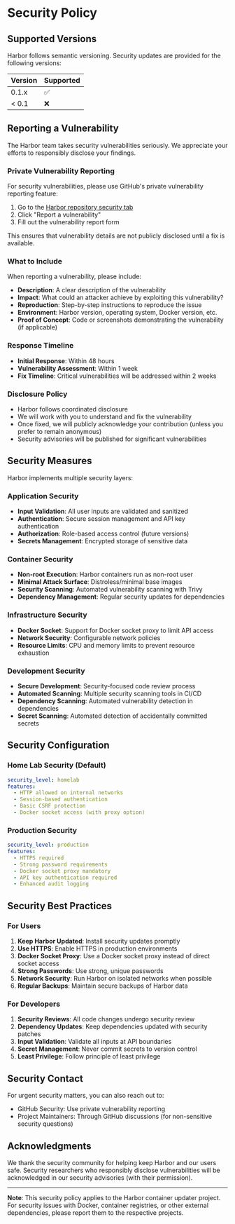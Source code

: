 # Security Policy

## Supported Versions

Harbor follows semantic versioning. Security updates are provided for the
following versions:

| Version | Supported          |
| ------- | ------------------ |
| 0.1.x   | :white_check_mark: |
| < 0.1   | :x:                |

## Reporting a Vulnerability

The Harbor team takes security vulnerabilities seriously. We appreciate your
efforts to responsibly disclose your findings.

### Private Vulnerability Reporting

For security vulnerabilities, please use GitHub's private vulnerability
reporting feature:

1. Go to the [Harbor repository security tab][sec-tab]
2. Click "Report a vulnerability"
3. Fill out the vulnerability report form

This ensures that vulnerability details are not publicly disclosed until a fix
is available.

### What to Include

When reporting a vulnerability, please include:

- **Description**: A clear description of the vulnerability
- **Impact**: What could an attacker achieve by exploiting this vulnerability?
- **Reproduction**: Step-by-step instructions to reproduce the issue
- **Environment**: Harbor version, operating system, Docker version, etc.
- **Proof of Concept**: Code or screenshots demonstrating the vulnerability
  (if applicable)

### Response Timeline

- **Initial Response**: Within 48 hours
- **Vulnerability Assessment**: Within 1 week
- **Fix Timeline**: Critical vulnerabilities will be addressed within 2 weeks

### Disclosure Policy

- Harbor follows coordinated disclosure
- We will work with you to understand and fix the vulnerability
- Once fixed, we will publicly acknowledge your contribution (unless you prefer
  to remain anonymous)
- Security advisories will be published for significant vulnerabilities

## Security Measures

Harbor implements multiple security layers:

### Application Security

- **Input Validation**: All user inputs are validated and sanitized
- **Authentication**: Secure session management and API key authentication
- **Authorization**: Role-based access control (future versions)
- **Secrets Management**: Encrypted storage of sensitive data

### Container Security

- **Non-root Execution**: Harbor containers run as non-root user
- **Minimal Attack Surface**: Distroless/minimal base images
- **Security Scanning**: Automated vulnerability scanning with Trivy
- **Dependency Management**: Regular security updates for dependencies

### Infrastructure Security

- **Docker Socket**: Support for Docker socket proxy to limit API access
- **Network Security**: Configurable network policies
- **Resource Limits**: CPU and memory limits to prevent resource exhaustion

### Development Security

- **Secure Development**: Security-focused code review process
- **Automated Scanning**: Multiple security scanning tools in CI/CD
- **Dependency Scanning**: Automated vulnerability detection in dependencies
- **Secret Scanning**: Automated detection of accidentally committed secrets

## Security Configuration

### Home Lab Security (Default)

```yaml
security_level: homelab
features:
  - HTTP allowed on internal networks
  - Session-based authentication
  - Basic CSRF protection
  - Docker socket access (with proxy option)
```

### Production Security

```yaml
security_level: production
features:
  - HTTPS required
  - Strong password requirements
  - Docker socket proxy mandatory
  - API key authentication required
  - Enhanced audit logging
```

## Security Best Practices

### For Users

1. **Keep Harbor Updated**: Install security updates promptly
2. **Use HTTPS**: Enable HTTPS in production environments
3. **Docker Socket Proxy**: Use a Docker socket proxy instead of direct socket
   access
4. **Strong Passwords**: Use strong, unique passwords
5. **Network Security**: Run Harbor on isolated networks when possible
6. **Regular Backups**: Maintain secure backups of Harbor data

### For Developers

1. **Security Reviews**: All code changes undergo security review
2. **Dependency Updates**: Keep dependencies updated with security patches
3. **Input Validation**: Validate all inputs at API boundaries
4. **Secret Management**: Never commit secrets to version control
5. **Least Privilege**: Follow principle of least privilege

## Security Contact

For urgent security matters, you can also reach out to:

- GitHub Security: Use private vulnerability reporting
- Project Maintainers: Through GitHub discussions (for non-sensitive security
  questions)

## Acknowledgments

We thank the security community for helping keep Harbor and our users safe.
Security researchers who responsibly disclose vulnerabilities will be
acknowledged in our security advisories (with their permission).

---

**Note**: This security policy applies to the Harbor container updater project.
For security issues with Docker, container registries, or other external
dependencies, please report them to the respective projects.

[sec-tab]: https://github.com/DeusExTaco/harbor/security
